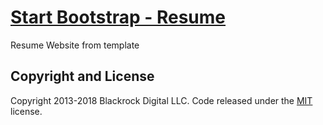 # [Start Bootstrap - Resume](https://startbootstrap.com/template-overviews/resume/)

Resume Website from template

## Copyright and License

Copyright 2013-2018 Blackrock Digital LLC. Code released under the [MIT](https://github.com/BlackrockDigital/startbootstrap-resume/blob/gh-pages/LICENSE) license.
